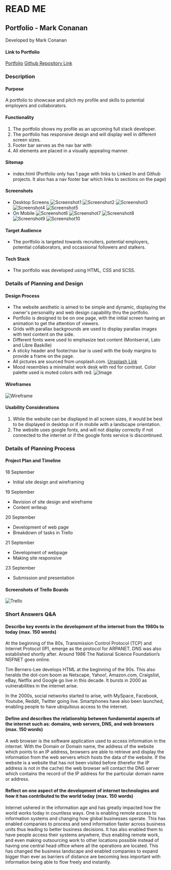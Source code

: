 # READ ME 

## Portfolio - Mark Conanan
Developed by Mark Conanan


#### Link to Portfolio
[Portfolio](https://markconanan.github.io./)
[Github Repository Link](https://github.com/markconanan/MarkConanan_A1-3)

### **Description**
#### **Purpose**
A portfolio to showcase and pitch my profile and skills to potential employers and collaborators.
#### **Functionality**
1. The portfolio shows my profile as an upcoming full stack developer.
2. The portfolio has responsive design and will display well in different screen sizes.
3. Footer bar serves as the nav bar with 
3. All elements are placed in a visually appealing manner.
#### **Sitemap**
* index.html (Portfolio only has 1 page with links to Linked In and Github projects. It also has a nav footer bar which links to sections on the page)
#### **Screenshots**
* Desktop Screens
![Screenshot1 ](/docs/Screenshot1.png)
![Screenshot2 ](/docs/Screenshot2.png)
![Screenshot3 ](/docs/Screenshot3.png)
![Screenshot4 ](/docs/Screenshot4.png)
![Screenshot5 ](/docs/Screenshot5.png)
* On Mobile
![Screenshot6 ](/docs/Screenshot6.png)
![Screenshot7 ](/docs/Screenshot7.png)
![Screenshot8 ](/docs/Screenshot8.png)
![Screenshot9 ](/docs/Screenshot9.png)
![Screenshot10 ](/docs/Screenshot10.png)
#### **Target Audience**
* The portfolio is targeted towards recruiters, potential employers, potential collaborators, and occassional followers and stalkers.
#### **Tech Stack**
* The portfolio was developed using HTML, CSS and SCSS.
### **Details of Planning and Design**
#### **Design Process**
* The website aesthetic is aimed to be simple and dynamic, displaying the owner's personality and web design capability thru the portfolio.
* Portfolio is designed to be on one page, with the initial screen having an animation to get the attention of viewers.
* Grids with parallax backgrounds are used to display parallax images with text content on the side. 
* Different fonts were used to emphasize text content (Montserrat, Lato and Libre Baskille)
* A sticky header and footer/nav bar is used with the body margins to provide a frame on the page.
* All pictures are sourced from unsplash.com. 
[Unsplash Link](https://unsplash.com/collections/3142991/portfolio/b790699caec8ecb5e0c5ae40842d70dc)
* Mood resembles a minimalist work desk with red for contrast. Color palette used is muted colors with red.
![Image](/docs/moodboard.png)
#### **Wireframes**
![Wireframe](/docs/wireframe.jpg)
#### **Usability Considerations**
1. While the website can be displayed in all screen sizes, it would be best to be displayed in desktop or if in mobile with a landscape orientation.
2. The website uses google fonts, and will not display correctly if not connected to the internet or if the google fonts service is discontinued.
### **Details of Planning Process**
#### **Project Plan and Timeline**
18 September
* Initial site design and wireframing

19 September
* Revision of site design and wireframe
* Content writeup

20 September
* Development of web page
* Breakdown of tasks in Trello

21 September
* Development of webpage
* Making site responsive

23 September
* Submission and presentation
#### **Screenshots of Trello Boards**
![Trello](/docs/trello.png)

### **Short Answers Q&A**
#### **Describe key events in the development of the internet from the 1980s to today (max. 150 words)**
At the beginning of the 80s, Transmission Control Protocol (TCP) and Internet Protocol (IP), emerge as the protocol for ARPANET. DNS was also established shortly after. Around 1986 The National Science Foundation’s NSFNET goes online.

Tim Berners-Lee develops HTML at the beginning of the 90s. This also heralds the dot-com boom as Netscape, Yahoo!, Amazon.com, Craigslist, eBay, Netflix and Google go live in this decade. It bursts in 2000 as vulnerabilities in the internet arise. 

In the 2000s, social networks started to arise, with MySpace, Facebook, Youtube, Reddit, Twitter going live. Smartphones have also been launched, enabling people to have ubiquitous access to the internet.

#### **Define and describes the relationship between fundamental aspects of the internet such as: domains, web servers, DNS, and web browsers (max. 150 words)**
A web browser is the software application used to access information in the internet. With the Domain or Domain name, the address of the website which points to an IP address, browsers are able to retrieve and display the information from the web servers which hosts the data of the website. If the website is a website that has not been visited before (therefor the IP address is not in the cache) the web browser will contact the DNS server which contains the record of the IP address for the particular domain name or address.

#### **Reflect on one aspect of the development of internet technologies and how it has contributed to the world today (max. 150 words)**
Internet ushered in the information age and has greatly impacted how the world works today in countless ways. One is enabling remote access to information systems and changing how global businesses operate. This has enabled companies to process and send information faster across business units thus leading to better business decisions. It has also enabled them to have people access their systems anywhere, thus enabling remote work, and even making outsourcing work to other locations possible instead of having one central head office where all the operations are located. This has changed the business landscape and enabled companies to expand bigger than ever as barriers of distance are becoming less important with information being able to flow freely and instantly.


